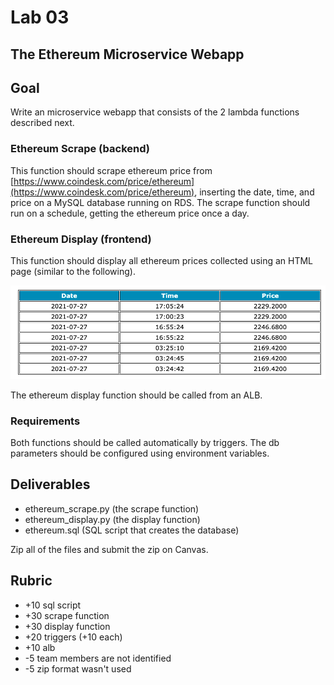 # Lab 03

## The Ethereum Microservice Webapp

## Goal
Write an microservice webapp that consists of the 2 lambda functions described next. 

### Ethereum Scrape (backend)

This function should scrape ethereum price from [https://www.coindesk.com/price/ethereum](https://www.coindesk.com/price/ethereum), inserting the date, time, and price on a MySQL database running on RDS.  The scrape function should run on a schedule, getting the ethereum price once a day. 

### Ethereum Display (frontend)

This function should display all ethereum prices collected using an HTML page (similar to the following). 

![lab03](images/lab03.png)

The ethereum display function should be called from an ALB. 

### Requirements 

Both functions should be called automatically by triggers. The db parameters should be configured using environment variables. 

## Deliverables 

* ethereum_scrape.py (the scrape function)
* ethereum_display.py (the display function)
* ethereum.sql (SQL script that creates the database)

Zip all of the files and submit the zip on Canvas. 

## Rubric

* \+10 sql script
* \+30 scrape function
* \+30 display function
* \+20 triggers (\+10 each)
* \+10 alb
* \-5 team members are not identified 
* \-5 zip format wasn't used